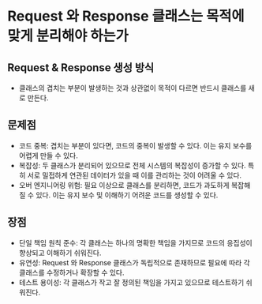 # Request 와 Response 클래스는 목적에 맞게 분리해야 하는가

## Request & Response 생성 방식
- 클래스의 겹치는 부분이 발생하는 것과 상관없이 목적이 다르면 반드시 클래스를 새로 만든다.

## 문제점
- 코드 중복: 겹치는 부분이 있다면, 코드의 중복이 발생할 수 있다. 이는 유지 보수를 어렵게 만들 수 있다.
- 복잡성: 두 클래스가 분리되어 있으므로 전체 시스템의 복잡성이 증가할 수 있다. 특히 서로 밀접하게 연관된 데이터가 있을 때 이를 관리하는 것이 어려울 수 있다.
- 오버 엔지니어링 위험: 필요 이상으로 클래스를 분리하면, 코드가 과도하게 복잡해질 수 있다. 이는 유지 보수 및 이해하기 어려운 코드를 생성할 수 있다.

## 장점
- 단일 책임 원칙 준수: 각 클래스는 하나의 명확한 책임을 가지므로 코드의 응집성이 향상되고 이해하기 쉬워진다.
- 유연성: Request 와 Response 클래스가 독립적으로 존재하므로 필요에 따라 각 클래스를 수정하거나 확장할 수 있다.
- 테스트 용이성: 각 클래스가 작고 잘 정의된 책임을 가지고 있으므로 테스트하기 쉬워진다.
